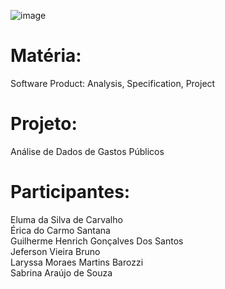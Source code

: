 ![image](https://github.com/Sabrinaara/Impacta-dados/blob/main/Analize%20de%20gastos%20dos%20deputados.gif?raw=true)


# Matéria:
Software Product: Analysis, Specification, Project </br>
# **Projeto:** </br>
 Análise de Dados de Gastos Públicos </br>
# **Participantes:** 
Eluma da Silva de Carvalho </br>
Érica do Carmo Santana </br>
Guilherme Henrich Gonçalves Dos Santos </br>
⁠Jeferson Vieira Bruno  </br>
Laryssa Moraes Martins Barozzi </br>
Sabrina Araújo de Souza  </br>





